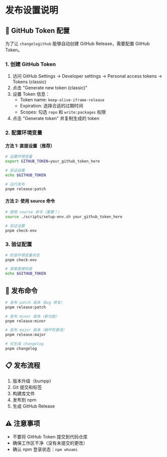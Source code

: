 # 发布设置说明

## 🔐 GitHub Token 配置

为了让 `changelogithub` 能够自动创建 GitHub Release，需要配置 GitHub Token。

### 1. 创建 GitHub Token

1. 访问 GitHub Settings → Developer settings → Personal access tokens → Tokens (classic)
2. 点击 "Generate new token (classic)"  
3. 设置 Token 信息：
   - Token name: `keep-alive-iframe-release`
   - Expiration: 选择合适的过期时间
   - Scopes: 勾选 `repo` 和 `write:packages` 权限
4. 点击 "Generate token" 并复制生成的 token

### 2. 配置环境变量

#### 方法 1: 直接设置（推荐）
```bash
# 设置环境变量
export GITHUB_TOKEN=your_github_token_here

# 验证设置
echo $GITHUB_TOKEN

# 运行发布
pnpm release:patch
```

#### 方法 2: 使用 source 命令
```bash
# 使用 source 命令（重要！）
source ./scripts/setup-env.sh your_github_token_here

# 验证设置
pnpm check-env
```

### 3. 验证配置

```bash
# 检查环境变量状态
pnpm check-env

# 或者直接检查
echo $GITHUB_TOKEN
```

## 🚀 发布命令

```bash
# 发布 patch 版本（Bug 修复）
pnpm release:patch

# 发布 minor 版本（新功能）  
pnpm release:minor

# 发布 major 版本（破坏性更改）
pnpm release:major

# 仅生成 changelog
pnpm changelog
```

## 📋 发布流程

1. 版本升级（bumpp）
2. Git 提交和标签
3. 构建库文件  
4. 发布到 npm
5. 生成 GitHub Release

## ⚠️ 注意事项

- 不要将 GitHub Token 提交到代码仓库
- 确保工作区干净（没有未提交的更改）
- 确认 npm 登录状态：`npm whoami` 